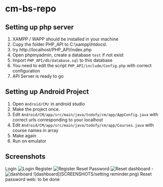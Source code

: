 # cm-bs-repo

## Setting up php server
1. XAMPP / WAPP should be installed in your machine
2. Copy the folder PHP_API to C:\xampp\htdocs\
3. try http://localhost/PHP_API/index.php
4. Open phpmyadmin, create a database `test` if not exist
5. Import `PHP_API/db/database.sql` to this database
6. You need to edit the script `PHP_API/include/Config.php` with correct configuration
7. API Server is ready to go


## Setting up Android Project
1. Open `Android/CM/` in android studio
2. Make the project once.
3. Edit `Android/CM/app/src/main/java/todofy/cm/app/AppConfig.java` with correct urls corresponding to your localhost
4. Edit `Android/CM/app/src/main/java/todofy/cm/app/Courses.java` with course names in array
5. Make again
6. Run on emulator

## Screenshots
Login ![Login](SCREENSHOTS/Screenshot_20170428-222330.png)
Register ![Register](SCREENSHOTS/Screenshot_20170428-222340.png)
Reset Password ![Reset](SCREENSHOTS/Screenshot_20170428-222606.png)
dashboard - ![dashboard](SCREENSHOTS/dashboard.png)
![dashboard](SCREENSHOTS/setting reminder.png)
Reset password web: to be done
